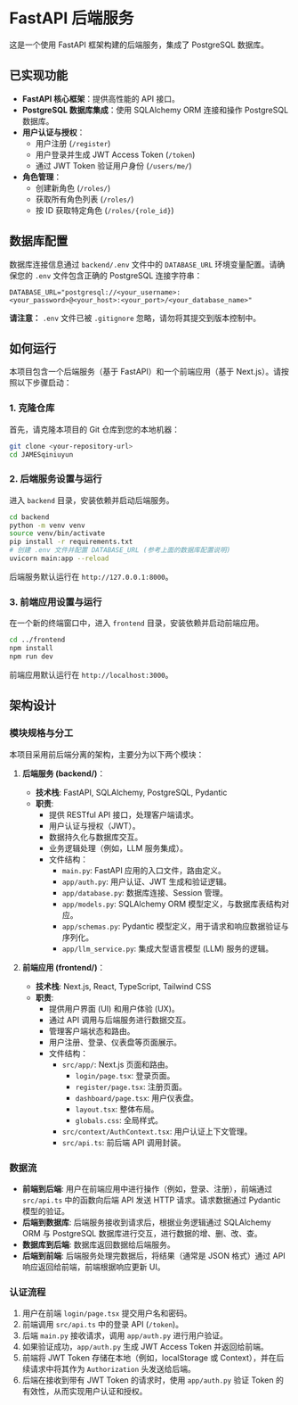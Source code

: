 # FastAPI 后端服务

这是一个使用 FastAPI 框架构建的后端服务，集成了 PostgreSQL 数据库。

## 已实现功能

*   **FastAPI 核心框架**：提供高性能的 API 接口。
*   **PostgreSQL 数据库集成**：使用 SQLAlchemy ORM 连接和操作 PostgreSQL 数据库。
*   **用户认证与授权**：
    *   用户注册 (`/register`)
    *   用户登录并生成 JWT Access Token (`/token`)
    *   通过 JWT Token 验证用户身份 (`/users/me/`)
*   **角色管理**：
    *   创建新角色 (`/roles/`)
    *   获取所有角色列表 (`/roles/`)
    *   按 ID 获取特定角色 (`/roles/{role_id}`)

## 数据库配置

数据库连接信息通过 `backend/.env` 文件中的 `DATABASE_URL` 环境变量配置。请确保您的 `.env` 文件包含正确的 PostgreSQL 连接字符串：

```
DATABASE_URL="postgresql://<your_username>:<your_password>@<your_host>:<your_port>/<your_database_name>"
```

**请注意：** `.env` 文件已被 `.gitignore` 忽略，请勿将其提交到版本控制中。

## 如何运行

本项目包含一个后端服务（基于 FastAPI）和一个前端应用（基于 Next.js）。请按照以下步骤启动：

### 1. 克隆仓库

首先，请克隆本项目的 Git 仓库到您的本地机器：

```bash
git clone <your-repository-url>
cd JAMESqiniuyun
```

### 2. 后端服务设置与运行

进入 `backend` 目录，安装依赖并启动后端服务。

```bash
cd backend
python -m venv venv
source venv/bin/activate
pip install -r requirements.txt
# 创建 .env 文件并配置 DATABASE_URL (参考上面的数据库配置说明)
uvicorn main:app --reload
```

后端服务默认运行在 `http://127.0.0.1:8000`。

### 3. 前端应用设置与运行

在一个新的终端窗口中，进入 `frontend` 目录，安装依赖并启动前端应用。

```bash
cd ../frontend
npm install
npm run dev
```

前端应用默认运行在 `http://localhost:3000`。

## 架构设计

### 模块规格与分工

本项目采用前后端分离的架构，主要分为以下两个模块：

1.  **后端服务 (backend/)**：
    *   **技术栈**: FastAPI, SQLAlchemy, PostgreSQL, Pydantic
    *   **职责**:
        *   提供 RESTful API 接口，处理客户端请求。
        *   用户认证与授权（JWT）。
        *   数据持久化与数据库交互。
        *   业务逻辑处理（例如，LLM 服务集成）。
        *   文件结构：
            *   `main.py`: FastAPI 应用的入口文件，路由定义。
            *   `app/auth.py`: 用户认证、JWT 生成和验证逻辑。
            *   `app/database.py`: 数据库连接、Session 管理。
            *   `app/models.py`: SQLAlchemy ORM 模型定义，与数据库表结构对应。
            *   `app/schemas.py`: Pydantic 模型定义，用于请求和响应数据验证与序列化。
            *   `app/llm_service.py`: 集成大型语言模型 (LLM) 服务的逻辑。

2.  **前端应用 (frontend/)**：
    *   **技术栈**: Next.js, React, TypeScript, Tailwind CSS
    *   **职责**:
        *   提供用户界面 (UI) 和用户体验 (UX)。
        *   通过 API 调用与后端服务进行数据交互。
        *   管理客户端状态和路由。
        *   用户注册、登录、仪表盘等页面展示。
        *   文件结构：
            *   `src/app/`: Next.js 页面和路由。
                *   `login/page.tsx`: 登录页面。
                *   `register/page.tsx`: 注册页面。
                *   `dashboard/page.tsx`: 用户仪表盘。
                *   `layout.tsx`: 整体布局。
                *   `globals.css`: 全局样式。
            *   `src/context/AuthContext.tsx`: 用户认证上下文管理。
            *   `src/api.ts`: 前后端 API 调用封装。

### 数据流

*   **前端到后端**: 用户在前端应用中进行操作（例如，登录、注册），前端通过 `src/api.ts` 中的函数向后端 API 发送 HTTP 请求。请求数据通过 Pydantic 模型的验证。
*   **后端到数据库**: 后端服务接收到请求后，根据业务逻辑通过 SQLAlchemy ORM 与 PostgreSQL 数据库进行交互，进行数据的增、删、改、查。
*   **数据库到后端**: 数据库返回数据给后端服务。
*   **后端到前端**: 后端服务处理完数据后，将结果（通常是 JSON 格式）通过 API 响应返回给前端，前端根据响应更新 UI。

### 认证流程

1.  用户在前端 `login/page.tsx` 提交用户名和密码。
2.  前端调用 `src/api.ts` 中的登录 API (`/token`)。
3.  后端 `main.py` 接收请求，调用 `app/auth.py` 进行用户验证。
4.  如果验证成功，`app/auth.py` 生成 JWT Access Token 并返回给前端。
5.  前端将 JWT Token 存储在本地（例如，localStorage 或 Context），并在后续请求中将其作为 `Authorization` 头发送给后端。
6.  后端在接收到带有 JWT Token 的请求时，使用 `app/auth.py` 验证 Token 的有效性，从而实现用户认证和授权。
